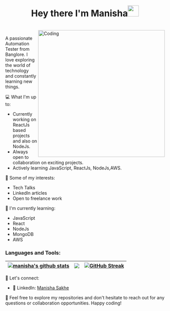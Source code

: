  <h1 align="center"> Hey there I'm Manisha<img src="https://media.giphy.com/media/hvRJCLFzcasrR4ia7z/giphy.gif" width="35px"> </h1>
<br />
<img align="right" alt="Coding" width="400" src="https://media.tenor.com/rePDfDWO3XoAAAAd/hacking.gif"> </br>
A passionate Automation Tester from Banglore. I love exploring the world of technology and constantly learning new things.
 
💻 What I'm up to:
- Currently working on ReactJs based projects and also on NodeJs.
- Always open to collaboration on exciting projects.
- Actively learning JavaScript, ReactJs, NodeJs,AWS.

🔭 Some of my interests:
- Tech Talks
- LinkedIn articles
- Open to freelance work

🌱 I'm currently learning:
- JavaScript
- React
- NodeJs
- MongoDB
- AWS

<h3 align="left">Languages and Tools:</h3>
<!-- <p align="left"> <a href="https://aws.amazon.com" target="_blank" rel="noreferrer"> <img src="https://raw.githubusercontent.com/devicons/devicon/master/icons/amazonwebservices/amazonwebservices-original-wordmark.svg" alt="aws" width="40" height="40"/> </a> <a href="https://babeljs.io/" target="_blank" rel="noreferrer"> <img src="https://www.vectorlogo.zone/logos/babeljs/babeljs-icon.svg" alt="babel" width="40" height="40"/> </a> <a href="https://getbootstrap.com" target="_blank" rel="noreferrer"> <img src="https://raw.githubusercontent.com/devicons/devicon/master/icons/bootstrap/bootstrap-plain-wordmark.svg" alt="bootstrap" width="40" height="40"/> </a> <a href="https://www.w3schools.com/css/" target="_blank" rel="noreferrer"> <img src="https://raw.githubusercontent.com/devicons/devicon/master/icons/css3/css3-original-wordmark.svg" alt="css3" width="40" height="40"/> </a> <a href="https://www.docker.com/" target="_blank" rel="noreferrer"> <img src="https://raw.githubusercontent.com/devicons/devicon/master/icons/docker/docker-original-wordmark.svg" alt="docker" width="40" height="40"/> </a> <a href="https://expressjs.com" target="_blank" rel="noreferrer"> <img src="https://raw.githubusercontent.com/devicons/devicon/master/icons/express/express-original-wordmark.svg" alt="express" width="40" height="40"/> </a> <a href="https://git-scm.com/" target="_blank" rel="noreferrer"> <img src="https://www.vectorlogo.zone/logos/git-scm/git-scm-icon.svg" alt="git" width="40" height="40"/> </a> <a href="https://heroku.com" target="_blank" rel="noreferrer"> <img src="https://www.vectorlogo.zone/logos/heroku/heroku-icon.svg" alt="heroku" width="40" height="40"/> </a> <a href="https://www.w3.org/html/" target="_blank" rel="noreferrer"> <img src="https://raw.githubusercontent.com/devicons/devicon/master/icons/html5/html5-original-wordmark.svg" alt="html5" width="40" height="40"/> </a> <a href="https://developer.mozilla.org/en-US/docs/Web/JavaScript" target="_blank" rel="noreferrer"> <img src="https://raw.githubusercontent.com/devicons/devicon/master/icons/javascript/javascript-original.svg" alt="javascript" width="40" height="40"/> </a> <a href="https://www.mongodb.com/" target="_blank" rel="noreferrer"> <img src="https://raw.githubusercontent.com/devicons/devicon/master/icons/mongodb/mongodb-original-wordmark.svg" alt="mongodb" width="40" height="40"/> </a> <a href="https://nodejs.org" target="_blank" rel="noreferrer"> <img src="https://raw.githubusercontent.com/devicons/devicon/master/icons/nodejs/nodejs-original-wordmark.svg" alt="nodejs" width="40" height="40"/> </a> <a href="https://www.postgresql.org" target="_blank" rel="noreferrer"> <img src="https://raw.githubusercontent.com/devicons/devicon/master/icons/postgresql/postgresql-original-wordmark.svg" alt="postgresql" width="40" height="40"/> </a> <a href="https://reactjs.org/" target="_blank" rel="noreferrer"> <img src="https://raw.githubusercontent.com/devicons/devicon/master/icons/react/react-original-wordmark.svg" alt="react" width="40" height="40"/> </a> <a href="https://redux.js.org" target="_blank" rel="noreferrer"> <img src="https://raw.githubusercontent.com/devicons/devicon/master/icons/redux/redux-original.svg" alt="redux" width="40" height="40"/> </a> <a href="https://sass-lang.com" target="_blank" rel="noreferrer"> <img src="https://raw.githubusercontent.com/devicons/devicon/master/icons/sass/sass-original.svg" alt="sass" width="40" height="40"/> </a> <a href="https://tailwindcss.com/" target="_blank" rel="noreferrer"> <img src="https://www.vectorlogo.zone/logos/tailwindcss/tailwindcss-icon.svg" alt="tailwind" width="40" height="40"/> </a> <a href="https://webpack.js.org" target="_blank" rel="noreferrer"> <img src="https://raw.githubusercontent.com/devicons/devicon/d00d0969292a6569d45b06d3f350f463a0107b0d/icons/webpack/webpack-original-wordmark.svg" alt="webpack" width="40" height="40"/> </a> </p> -->




| <a href="https://github.com/manisha-sakhe/github-readme-stats"><img align="center" src="https://github-readme-stats.vercel.app/api?username=manisha-sakhe&theme=tokyonight&hide=contribs,issues&show_icons=true&hide_border=true&background=false" alt="manisha's github stats" /></a> | <a href="https://github.com/manisha-sakhe/github-readme-stats"><img align="center" src="https://github-readme-stats.vercel.app/api/top-langs/?username=manisha-sakhe&theme=tokyonight&layout=compact&hide_border=true" /></a> |  [![GitHub Streak](https://streak-stats.demolab.com/?user=manisha-sakhe&theme=tokyonight&hide&hide=contribs,issues&show_icons=true&hide_border=true)](https://git.io/streak-stats) |
| ------------- | ------------- |------------- |

💬 Let's connect:
- 📖 LinkedIn: [Manisha Sakhe](https://www.linkedin.com/in/[](https://www.linkedin.com/in/manisha-sakhe-a71429210))
 

🤝 Feel free to explore my repositories and don't hesitate to reach out for any questions or collaboration opportunities. Happy coding!
